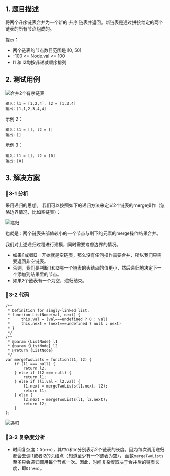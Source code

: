 ## 1. 题目描述

将两个升序链表合并为一个新的 升序 链表并返回。新链表是通过拼接给定的两个链表的所有节点组成的。

提示：
- 两个链表的节点数目范围是 [0, 50]
- -100 <= Node.val <= 100
- l1 和 l2均按非递减顺序排列


## 2. 测试用例

![合并2个有序链表](https://user-images.githubusercontent.com/82437559/120147888-fc6e7380-c219-11eb-937c-49a51f9504f3.png)
```
输入：l1 = [1,2,4], l2 = [1,3,4]
输出：[1,1,2,3,4,4]
```
示例 2：
```
输入：l1 = [], l2 = []
输出：[]
```
示例 3：
```
输入：l1 = [], l2 = [0]
输出：[0]
```

## 3. 解决方案

### 📝3-1 分析

采用递归的思想。
我们可以按照如下的递归方法来定义2个链表的merge操作（忽略边界情况，比如空链表）：

![递归](https://user-images.githubusercontent.com/82437559/120414074-fa2c2680-c38b-11eb-9975-3489c314ded2.png)

也就是：两个链表头部值较小的一个节点与剩下的元素的merge操作结果合并。

我们对上述递归过程进行建模，同时需要考虑边界的情况。
- 如果l1或者l2一开始就是空链表，那么没有任何操作需要合并，所以我们只需要返回非空链表。
- 否则，我们要判断l1和l2哪一个链表的头结点的值更小，然后递归地决定下一个添加到结果里的节点。
- 如果2个链表有一个为空，递归结束。

### 📝3-2 代码
```
/**
 * Definition for singly-linked list.
 * function ListNode(val, next) {
 *     this.val = (val===undefined ? 0 : val)
 *     this.next = (next===undefined ? null : next)
 * }
 */
/**
 * @param {ListNode} l1
 * @param {ListNode} l2
 * @return {ListNode}
 */
var mergeTwoLists = function(l1, l2) {
    if (l1 === null) {
        return l2;
    } else if (l2 === null) {
        return l1;
    } else if (l1.val < l2.val) {
        l1.next = mergeTwoLists(l1.next, l2);
        return l1;
    } else {
        l2.next = mergeTwoLists(l1, l2.next);
        return l2;
    }
};
```
![递归](https://user-images.githubusercontent.com/82437559/120414955-5a6f9800-c38d-11eb-9d85-ca7c3086b535.png)

### 📝3-2 复杂度分析

- 时间复杂度：`O(n+m)`，其中n和m分别表示2个链表的长度。因为每次调用递归都会去调l1或者l2的头结点（知道至少有一个链表为空），
函数`mergeTwoLists`至多只会递归调用每个节点一次。因此，时间复杂度取决于合并后的链表长度，即`O(n+m)`。





